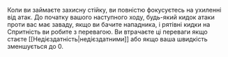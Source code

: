 Коли ви займаєте захисну стійку, ви повністю фокусуєтесь на ухиленні від атак. До початку вашого наступного ходу, будь-який кидок атаки проти вас має заваду, якщо ви бачите нападника, і рятівні кидки на Спритність ви робите з перевагою. Ви втрачаєте ці переваги якщо стаєте [[Недієздатність|недієздатними]] або якщо ваша швидкість зменшується до 0.